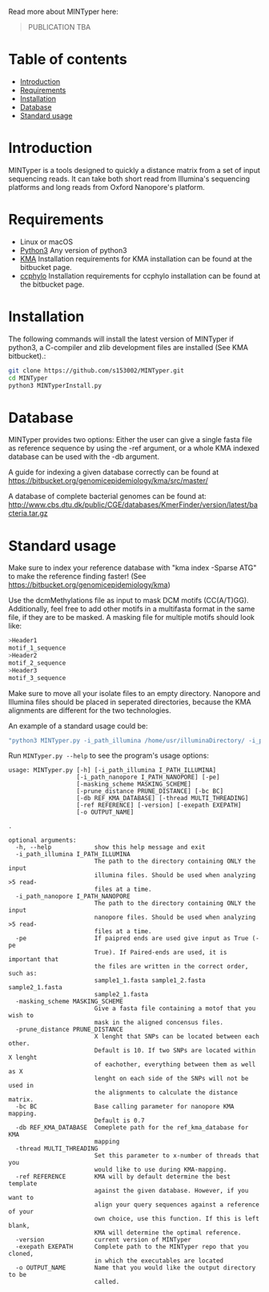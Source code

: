 Read more about MINTyper here:
> PUBLICATION TBA

# Table of contents

* [Introduction](#introduction)
* [Requirements](#requirements)
* [Installation](#installation)
* [Database](#database)
* [Standard usage](#standard-options)
    
# Introduction
MINTyper is a tools designed to quickly a distance matrix from a set of input sequencing reads. It can take both short read from Illumina's sequencing platforms and long reads from Oxford Nanopore's platform. 

# Requirements

* Linux or macOS
* [Python3](https://www.python.org/) Any version of python3
* [KMA](https://bitbucket.org/genomicepidemiology/kma) Installation requirements for KMA installation can be found at the bitbucket page.
* [ccphylo](https://bitbucket.org/genomicepidemiology/ccphylo/src/master/) Installation requirements for ccphylo installation can be found at the bitbucket page.


# Installation
The following commands will install the latest version of MINTyper if python3, a C-compiler and zlib development files are installed (See KMA bitbucket).:

```bash
git clone https://github.com/s153002/MINTyper.git
cd MINTyper
python3 MINTyperInstall.py
```


# Database

MINTyper provides two options: Either the user can give a single fasta file as reference sequence by using the -ref argument, or a whole KMA indexed database can be used with the -db argument.

A guide for indexing a given database correctly can be found at https://bitbucket.org/genomicepidemiology/kma/src/master/

A database of complete bacterial genomes can be found at: http://www.cbs.dtu.dk/public/CGE/databases/KmerFinder/version/latest/bacteria.tar.gz 

# Standard usage

Make sure to index your reference database with "kma index -Sparse ATG" to make the reference finding faster! (See https://bitbucket.org/genomicepidemiology/kma)

Use the dcmMethylations file as input to mask DCM motifs (CC(A/T)GG). Additionally, feel free to add other motifs in a multifasta format in the same file, if they are to be masked. A masking file for multiple motifs should look like:
```bash
>Header1
motif_1_sequence
>Header2
motif_2_sequence
>Header3
motif_3_sequence
```
Make sure to move all your isolate files to an empty directory. Nanopore and Illumina files should be placed in seperated directories, because the KMA alignments are different for the two technologies.

An example  of a standard usage could be:
```bash
"python3 MINTyper.py -i_path_illumina /home/usr/illuminaDirectory/ -i_path_nanopore /home/usr/NanoporeDirectory/ -masking_scheme /home/usr/currentDir/dcmFile -prune_distance 5 -db /home/user/databases/Bacteria.ATG -thread 6 -o output"
```

Run `MINTyper.py --help` to see the program's usage options:

```
usage: MINTyper.py [-h] [-i_path_illumina I_PATH_ILLUMINA]
                   [-i_path_nanopore I_PATH_NANOPORE] [-pe]
                   [-masking_scheme MASKING_SCHEME]
                   [-prune_distance PRUNE_DISTANCE] [-bc BC]
                   [-db REF_KMA_DATABASE] [-thread MULTI_THREADING]
                   [-ref REFERENCE] [-version] [-exepath EXEPATH]
                   [-o OUTPUT_NAME]

.

optional arguments:
  -h, --help            show this help message and exit
  -i_path_illumina I_PATH_ILLUMINA
                        The path to the directory containing ONLY the input
                        illumina files. Should be used when analyzing >5 read-
                        files at a time.
  -i_path_nanopore I_PATH_NANOPORE
                        The path to the directory containing ONLY the input
                        nanopore files. Should be used when analyzing >5 read-
                        files at a time.
  -pe                   If paipred ends are used give input as True (-pe
                        True). If Paired-ends are used, it is important that
                        the files are written in the correct order, such as:
                        sample1_1.fasta sample1_2.fasta sample2_1.fasta
                        sample2_1.fasta
  -masking_scheme MASKING_SCHEME
                        Give a fasta file containing a motof that you wish to
                        mask in the aligned concensus files.
  -prune_distance PRUNE_DISTANCE
                        X lenght that SNPs can be located between each other.
                        Default is 10. If two SNPs are located within X lenght
                        of eachother, everything between them as well as X
                        lenght on each side of the SNPs will not be used in
                        the alignments to calculate the distance matrix.
  -bc BC                Base calling parameter for nanopore KMA mapping.
                        Default is 0.7
  -db REF_KMA_DATABASE  Comeplete path for the ref_kma_database for KMA
                        mapping
  -thread MULTI_THREADING
                        Set this parameter to x-number of threads that you
                        would like to use during KMA-mapping.
  -ref REFERENCE        KMA will by default determine the best template
                        against the given database. However, if you want to
                        align your query sequences against a reference of your
                        own choice, use this function. If this is left blank,
                        KMA will determine the optimal reference.
  -version              current version of MINTyper
  -exepath EXEPATH      Complete path to the MINTyper repo that you cloned,
                        in which the executables are located
  -o OUTPUT_NAME        Name that you would like the output directory to be
                        called.
```
